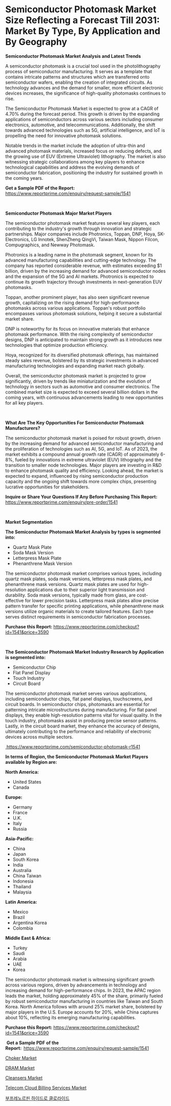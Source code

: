 <p><h1>Semiconductor Photomask Market Size Reflecting a Forecast Till 2031: Market By Type, By Application and By Geography</h1></p><p><strong>Semiconductor Photomask Market Analysis and Latest Trends</strong></p>
<p><p>A semiconductor photomask is a crucial tool used in the photolithography process of semiconductor manufacturing. It serves as a template that contains intricate patterns and structures which are transferred onto semiconductor wafers, enabling the creation of integrated circuits. As technology advances and the demand for smaller, more efficient electronic devices increases, the significance of high-quality photomasks continues to rise.</p><p>The Semiconductor Photomask Market is expected to grow at a CAGR of 4.70% during the forecast period. This growth is driven by the expanding applications of semiconductors across various sectors including consumer electronics, automotive, and telecommunications. Additionally, the shift towards advanced technologies such as 5G, artificial intelligence, and IoT is propelling the need for innovative photomask solutions.</p><p>Notable trends in the market include the adoption of ultra-thin and advanced photomask materials, increased focus on reducing defects, and the growing use of EUV (Extreme Ultraviolet) lithography. The market is also witnessing strategic collaborations among key players to enhance technological capabilities and address the evolving demands of semiconductor fabrication, positioning the industry for sustained growth in the coming years.</p></p>
<p><strong>Get a Sample PDF of the Report:&nbsp;</strong> <a href="https://www.reportprime.com/enquiry/request-sample/1541">https://www.reportprime.com/enquiry/request-sample/1541</a></p>
<p>&nbsp;</p>
<p><strong>Semiconductor Photomask Major Market Players</strong></p>
<p><p>The semiconductor photomask market features several key players, each contributing to the industry's growth through innovation and strategic partnerships. Major companies include Photronics, Toppan, DNP, Hoya, SK-Electronics, LG Innotek, ShenZheng QingVi, Taiwan Mask, Nippon Filcon, Compugraphics, and Newway Photomask.</p><p>Photronics is a leading name in the photomask segment, known for its advanced manufacturing capabilities and cutting-edge technology. The company has reported considerable revenue, with estimates exceeding $1 billion, driven by the increasing demand for advanced semiconductor nodes and the expansion of the 5G and AI markets. Photronics is expected to continue its growth trajectory through investments in next-generation EUV photomasks.</p><p>Toppan, another prominent player, has also seen significant revenue growth, capitalizing on the rising demand for high-performance photomasks across various applications. Toppan's robust portfolio encompasses various photomask solutions, helping it secure a substantial market share.</p><p>DNP is noteworthy for its focus on innovative materials that enhance photomask performance. With the rising complexity of semiconductor designs, DNP is anticipated to maintain strong growth as it introduces new technologies that optimize production efficiency.</p><p>Hoya, recognized for its diversified photomask offerings, has maintained steady sales revenue, bolstered by its strategic investments in advanced manufacturing technologies and expanding market reach globally.</p><p>Overall, the semiconductor photomask market is projected to grow significantly, driven by trends like miniaturization and the evolution of technology in sectors such as automotive and consumer electronics. The combined market size is expected to exceed several billion dollars in the coming years, with continuous advancements leading to new opportunities for all key players.</p></p>
<p>&nbsp;</p>
<p><strong>What Are The Key Opportunities For Semiconductor Photomask Manufacturers?</strong></p>
<p><p>The semiconductor photomask market is poised for robust growth, driven by the increasing demand for advanced semiconductor manufacturing and the proliferation of technologies such as AI, 5G, and IoT. As of 2023, the market exhibits a compound annual growth rate (CAGR) of approximately 6-8%, fueled by innovations in extreme ultraviolet (EUV) lithography and the transition to smaller node technologies. Major players are investing in R&D to enhance photomask quality and efficiency. Looking ahead, the market is expected to expand, influenced by rising semiconductor production capacity and the ongoing shift towards more complex chips, presenting lucrative opportunities for stakeholders.</p></p>
<p><strong>Inquire or Share Your Questions If Any Before Purchasing This Report:</strong> <a href="https://www.reportprime.com/enquiry/pre-order/1541">https://www.reportprime.com/enquiry/pre-order/1541</a></p>
<p>&nbsp;</p>
<p><strong>Market Segmentation</strong></p>
<p><strong>The Semiconductor Photomask Market Analysis by types is segmented into:</strong></p>
<p><ul><li>Quartz Mask Plate</li><li>Soda Mask Version</li><li>Letterpress Mask Plate</li><li>Phenanthrene Mask Version</li></ul></p>
<p><p>The semiconductor photomask market comprises various types, including quartz mask plates, soda mask versions, letterpress mask plates, and phenanthrene mask versions. Quartz mask plates are used for high-resolution applications due to their superior light transmission and durability. Soda mask versions, typically made from glass, are cost-effective for lower precision tasks. Letterpress mask plates allow precise pattern transfer for specific printing applications, while phenanthrene mask versions utilize organic materials to create tailored features. Each type serves distinct requirements in semiconductor fabrication processes.</p></p>
<p><strong>Purchase this Report:&nbsp;</strong><a href="https://www.reportprime.com/checkout?id=1541&price=3590">https://www.reportprime.com/checkout?id=1541&price=3590</a></p>
<p>&nbsp;</p>
<p><strong>The Semiconductor Photomask Market Industry Research by Application is segmented into:</strong></p>
<p><ul><li>Semiconductor Chip</li><li>Flat Panel Display</li><li>Touch Industry</li><li>Circuit Board</li></ul></p>
<p><p>The semiconductor photomask market serves various applications, including semiconductor chips, flat panel displays, touchscreens, and circuit boards. In semiconductor chips, photomasks are essential for patterning intricate microstructures during manufacturing. For flat panel displays, they enable high-resolution patterns vital for visual quality. In the touch industry, photomasks assist in producing precise sensor patterns. Lastly, in the circuit board market, they enhance the accuracy of designs, ultimately contributing to the performance and reliability of electronic devices across multiple sectors.</p></p>
<p><a href="https://www.reportprime.com/semiconductor-photomask-r1541">&nbsp;https://www.reportprime.com/semiconductor-photomask-r1541</a></p>
<p><strong>In terms of Region, the Semiconductor Photomask Market Players available by Region are:</strong></p>
<p>
    <p> <strong> North America: </strong>
        <ul>
            <li>United States</li>
            <li>Canada</li>
        </ul>
        </p> 
    <p> <strong> Europe: </strong>
        <ul>
            <li>Germany</li>
            <li>France</li>
            <li>U.K.</li>
            <li>Italy</li>
            <li>Russia</li>
        </ul>
        </p> 
    <p> <strong> Asia-Pacific: </strong>
        <ul>
            <li>China</li>
            <li>Japan</li>
            <li>South Korea</li>
            <li>India</li>
            <li>Australia</li>
            <li>China Taiwan</li>
            <li>Indonesia</li>
            <li>Thailand</li>
            <li>Malaysia</li>
        </ul>
        </p> 
    <p> <strong> Latin America: </strong>
        <ul>
            <li>Mexico</li>
            <li>Brazil</li>
            <li>Argentina Korea</li>
            <li>Colombia</li>
        </ul>
        </p> 
    <p> <strong> Middle East & Africa: </strong>
        <ul>
            <li>Turkey</li>
            <li>Saudi</li>
            <li>Arabia</li>
            <li>UAE</li>
            <li>Korea</li>
        </ul>
    </p>
    </p>
<p><p>The semiconductor photomask market is witnessing significant growth across various regions, driven by advancements in technology and increasing demand for high-performance chips. In 2023, the APAC region leads the market, holding approximately 45% of the share, primarily fueled by robust semiconductor manufacturing in countries like Taiwan and South Korea. North America follows with around 25% market share, bolstered by major players in the U.S. Europe accounts for 20%, while China captures about 10%, reflecting its emerging manufacturing capabilities.</p></p>
<p><strong>Purchase this Report: </strong><a href="https://www.reportprime.com/checkout?id=1541&price=3590">https://www.reportprime.com/checkout?id=1541&price=3590</a></p>
<p>&nbsp;<strong>Get a Sample PDF of the Report:&nbsp;&nbsp;</strong><a href="https://www.reportprime.com/enquiry/request-sample/1541">https://www.reportprime.com/enquiry/request-sample/1541</a></p>
<p><strong></strong></p>
<p><p><a href="https://www.linkedin.com/pulse/future-ready-strategic-insights-global-choker-market-2024-5ynzf?trackingId=hGOMDB3TRZq53xfSj%2FGAFg%3D%3D">Choker Market</a></p><p><a href="https://github.com/PeterParrish5/Market-Research-Report-List-6/blob/main/dram-market.md">DRAM Market</a></p><p><a href="https://www.linkedin.com/pulse/global-cleansers-market-focus-application-end-use-industry-rp1nf?trackingId=amQ9hNvASGKOe63wgtX4Rw%3D%3D">Cleansers Market</a></p><p><a href="https://medium.com/@richard_ellings/global-perspectives-on-telecom-cloud-billing-services-market-trends-and-forecast-2024-2031-cfa97eaf1a09">Telecom Cloud Billing Services Market</a></p><p><a href="https://medium.com/@carlosdytouglas8907667/2024%EB%85%84%EB%B6%80%ED%84%B0-2031%EB%85%84%EA%B9%8C%EC%A7%80%EC%9D%98-%EA%B8%80%EB%A1%9C%EB%B2%8C-%EB%B6%80%ED%94%84%EB%A0%88%EB%85%B8%EB%A5%B4%ED%95%80-%EC%97%BC%EC%82%B0%EC%97%BC-%EC%8B%9C%EC%9E%A5-%EB%B6%80%EB%AC%B8%EC%97%90-%EB%8C%80%ED%95%9C-%EC%8B%9C%EC%9E%A5-%EC%97%AD%ED%95%99-%EB%B0%8F-%EB%AF%B8%EB%9E%98-%EC%A0%84%EB%A7%9D-0e41e489c055">부프레노르핀 하이드로 클로라이드</a></p></p>